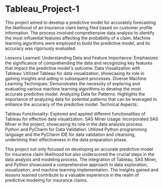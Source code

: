 # Tableau_Project-1
This project aimed to develop a predictive model for accurately forecasting the likelihood of an insurance claim being filed based on customer profile information. 
The process involved comprehensive data analysis to identify the most influential features affecting the probability of a claim.
Machine learning algorithms were employed to build the predictive model, and its accuracy was rigorously evaluated.

Lessons Learned:
Understanding Data and Feature Importance:
Emphasizes the significance of comprehending the data and recognizing key features that impact the predictive model's outcome.
Data Visualization with Tableau:
Utilized Tableau for data visualization, showcasing its role in gaining insights and aiding in subsequent processes.
Diverse Machine Learning Techniques:
Demonstrates the necessity of exploring and evaluating various machine learning algorithms to develop the most accurate predictive model.
Analyzing Data for Patterns:
Highlights the importance of analyzing data for potential patterns that can be leveraged to enhance the accuracy of the predictive model.
Technical Aspects:

Tableau Functionality:
Explored and applied different functionalities of Tableau for effective data visualization.
SAS Miner Usage:
Incorporated SAS Miner in the project, showcasing its role in the data analysis process.
Python and PyCharm for Data Validation:
Utilized Python programming language and the PyCharm IDE for data validation and cleansing, underlining their effectiveness in the data preparation phase.

This project not only focused on developing an accurate predictive model for insurance claim likelihood but also underscored the crucial steps in the data analysis and modeling process. 
The integration of Tableau, SAS Miner, and Python showcased a comprehensive approach to data exploration, visualization, and machine learning implementation. 
The insights gained and lessons learned contribute to a valuable experience in the realm of predictive modeling for insurance claims.
